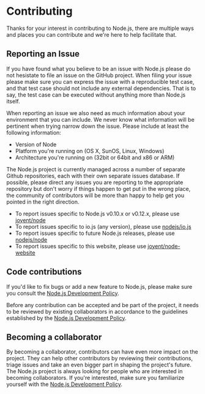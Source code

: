 # Contributing

Thanks for your interest in contributing to Node.js, there are multiple ways
and places you can contribute and we're here to help facilitate that.

## Reporting an Issue

If you have found what you believe to be an issue with Node.js please do not
hesistate to file an issue on the GitHub project. When filing your issue please
make sure you can express the issue with a reproducible test case, and that
test case should not include any external dependencies. That is to say, the
test case can be executed without anything more than Node.js itself.

When reporting an issue we also need as much information about your environment
that you can include. We never know what information will be pertinent when
trying narrow down the issue. Please include at least the following
information:

 * Version of Node
 * Platform you're running on (OS X, SunOS, Linux, Windows)
 * Architecture you're running on (32bit or 64bit and x86 or ARM)

The Node.js project is currently managed across a number of separate
Github repositories, each with their own separate issues database. If
possible, please direct any issues you are reporting to the appropriate
repository but don't worry if things happen to get put in the wrong place,
the community of contributors will be more than happy to help get you
pointed in the right direction.

 * To report issues specific to Node.js v0.10.x or v0.12.x, please use
   [joyent/node](https://github.com/joyent/node/issues)
 * To report issues specific to io.js (any version), please use [nodejs/io.js](https://github.com/nodejs/io.js/issues)
 * To report issues specific to future Node.js releases, please use [nodejs/node](https://github.com/nodejs/node)
 * To report issues specific to this website, please use [joyent/node-website](https://github.com/joyent/node-website/issues)

## Code contributions

If you'd like to fix bugs or add a new feature to Node.js, please make sure
you consult the [Node.js Development Policy](https://github.com/nodejs/dev-policy).

Before any contribution can be accepted and be part of the project, it needs
to be reviewed by existing collaborators in accordance to the guidelines
established by the [Node.js Development Policy](https://github.com/nodejs/dev-policy).

## Becoming a collaborator

By becoming a collaborator, contributors can have even more impact on the
project. They can help other contributors by reviewing their contributions,
triage issues and take an even bigger part in shaping the project's future.
The Node.js project is always looking for people who are interested in
becoming collaborators. If you're interested, make sure you familiarize
yourself with the [Node.js Development Policy](https://github.com/nodejs/dev-policy).
